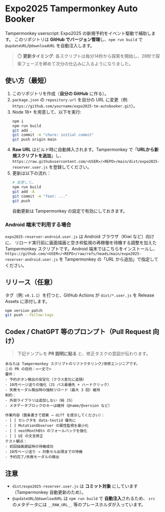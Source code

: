 # Expo2025 Tampermonkey Auto Booker

Tampermonkey userscript: Expo2025 の新規予約をイベント駆動で補助します。
このリポジトリは **GitHub でバージョン管理**し、`npm run build` で
`@updateURL`/`@downloadURL` を自動注入します。

> ⏱️ **更新タイミング**: 各スクリプトは毎分14秒から探索を開始し、28秒で探索フェーズを締めて次分の仕込みに入るようになりました。

## 使い方（最短）

1. このリポジトリを作成（**自分の GitHub** に作る）。
2. `package.json` の `repository.url` を自分の URL に変更（例: `https://github.com/yourname/expo2025-tm-autobooker.git`）。
3. Node 18+ を用意して、以下を実行:
   ```bash
   npm i
   npm run build
   git add .
   git commit -m "chore: initial commit"
   git push origin main
   ```
4. **Raw URL** はビルド時に自動挿入されます。Tampermonkey で「**URLから新規スクリプトを追加**」し、
   `https://raw.githubusercontent.com/<USER>/<REPO>/main/dist/expo2025-reserver.user.js`
   を登録してください。
5. 更新は以下の流れ：
   ```bash
   # 変更して…
   npm run build
   git add -A
   git commit -m "feat: ..."
   git push
   ```
   自動更新は Tampermonkey の設定で有効にしておきます。

### Android 端末で利用する場合

`expo2025-reserver-android.user.js` は Android ブラウザ（Kiwi など）向けに、
リロード実行前に画面描画と空き枠監視の再稼働を待機する調整を加えた
Tampermonkey スクリプトです。Android 端末ではこちらをインストールし、
`https://github.com/<USER>/<REPO>/raw/refs/heads/main/expo2025-reserver-android.user.js`
を Tampermonkey の「URL から追加」で指定してください。

## リリース（任意）

タグ（例: `v0.1.1`）を打つと、GitHub Actions が `dist/*.user.js` を Release Assets に添付します。
```bash
npm version patch
git push --follow-tags
```

## Codex / ChatGPT 等のプロンプト（Pull Request 向け）

> 下記テンプレを **PR 説明に貼る** と、修正タスクの意図が伝わります。

```
あなたは Tampermonkey スクリプトのリファクタリング/改修エンジニアです。
この PR の目的：<一文で>
要件：
- 予約ボタン検出の安定化（クラス変化に追随）
- 10月ページ送りの強化（JS パス最優先 + ハードクリック）
- 失敗モーダル検出時の強制リロード（最大 3 回）維持
制約：
- 外部ライブラリは追加しない（純 JS）
- メタデータブロックのキーは維持（@name/@version など）

作業内容（箇条書きで提案 → diff を提示してください）：
- [ ] セレクタを data-testid 優先に
- [ ] MutationObserver の属性監視を最小化
- [ ] nextMonthBtn のフォールバックを強化
- [ ] UI の文言修正
テスト観点：
- 初回描画遅延時の待機成功
- 10月ページ送り → 対象セル出現までの待機
- 予約完了/失敗モーダルの検出
```

## 注意

- `dist/expo2025-reserver.user.js` は **コミット対象** にしています（Tampermonkey 自動更新のため）。
- `@updateURL`/`@downloadURL` は `npm run build` で **自動注入**されるため、
  `src` のメタデータには `__RAW_URL__` 等のプレースホルダが入っています。
